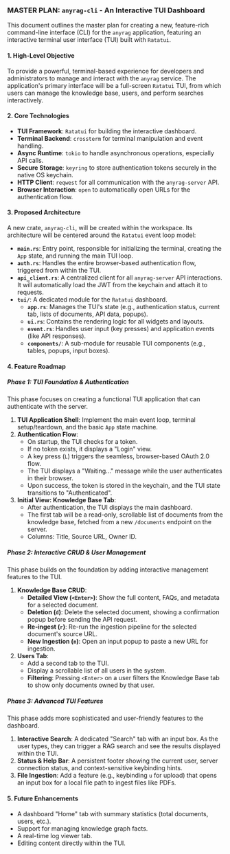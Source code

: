 ### **MASTER PLAN: `anyrag-cli` - An Interactive TUI Dashboard**

This document outlines the master plan for creating a new, feature-rich command-line interface (CLI) for the `anyrag` application, featuring an interactive terminal user interface (TUI) built with `Ratatui`.

#### **1. High-Level Objective**

To provide a powerful, terminal-based experience for developers and administrators to manage and interact with the `anyrag` service. The application's primary interface will be a full-screen `Ratatui` TUI, from which users can manage the knowledge base, users, and perform searches interactively.

#### **2. Core Technologies**

*   **TUI Framework**: `Ratatui` for building the interactive dashboard.
*   **Terminal Backend**: `crossterm` for terminal manipulation and event handling.
*   **Async Runtime**: `tokio` to handle asynchronous operations, especially API calls.
*   **Secure Storage**: `keyring` to store authentication tokens securely in the native OS keychain.
*   **HTTP Client**: `reqwest` for all communication with the `anyrag-server` API.
*   **Browser Interaction**: `open` to automatically open URLs for the authentication flow.

#### **3. Proposed Architecture**

A new crate, `anyrag-cli`, will be created within the workspace. Its architecture will be centered around the `Ratatui` event loop model:

*   **`main.rs`**: Entry point, responsible for initializing the terminal, creating the `App` state, and running the main TUI loop.
*   **`auth.rs`**: Handles the entire browser-based authentication flow, triggered from within the TUI.
*   **`api_client.rs`**: A centralized client for all `anyrag-server` API interactions. It will automatically load the JWT from the keychain and attach it to requests.
*   **`tui/`**: A dedicated module for the `Ratatui` dashboard.
    *   **`app.rs`**: Manages the TUI's state (e.g., authentication status, current tab, lists of documents, API data, popups).
    *   **`ui.rs`**: Contains the rendering logic for all widgets and layouts.
    *   **`event.rs`**: Handles user input (key presses) and application events (like API responses).
    *   **`components/`**: A sub-module for reusable TUI components (e.g., tables, popups, input boxes).

#### **4. Feature Roadmap**

##### **Phase 1: TUI Foundation & Authentication**

This phase focuses on creating a functional TUI application that can authenticate with the server.

1.  **TUI Application Shell**: Implement the main event loop, terminal setup/teardown, and the basic `App` state machine.
2.  **Authentication Flow**:
    *   On startup, the TUI checks for a token.
    *   If no token exists, it displays a "Login" view.
    *   A key press (`L`) triggers the seamless, browser-based OAuth 2.0 flow.
    *   The TUI displays a "Waiting..." message while the user authenticates in their browser.
    *   Upon success, the token is stored in the keychain, and the TUI state transitions to "Authenticated".
3.  **Initial View: Knowledge Base Tab**:
    *   After authentication, the TUI displays the main dashboard.
    *   The first tab will be a read-only, scrollable list of documents from the knowledge base, fetched from a new `/documents` endpoint on the server.
    *   Columns: Title, Source URL, Owner ID.

##### **Phase 2: Interactive CRUD & User Management**

This phase builds on the foundation by adding interactive management features to the TUI.

1.  **Knowledge Base CRUD**:
    *   **Detailed View (`<Enter>`)**: Show the full content, FAQs, and metadata for a selected document.
    *   **Deletion (`d`)**: Delete the selected document, showing a confirmation popup before sending the API request.
    *   **Re-ingest (`r`)**: Re-run the ingestion pipeline for the selected document's source URL.
    *   **New Ingestion (`n`)**: Open an input popup to paste a new URL for ingestion.
2.  **Users Tab**:
    *   Add a second tab to the TUI.
    *   Display a scrollable list of all users in the system.
    *   **Filtering**: Pressing `<Enter>` on a user filters the Knowledge Base tab to show only documents owned by that user.

##### **Phase 3: Advanced TUI Features**

This phase adds more sophisticated and user-friendly features to the dashboard.

1.  **Interactive Search**: A dedicated "Search" tab with an input box. As the user types, they can trigger a RAG search and see the results displayed within the TUI.
2.  **Status & Help Bar**: A persistent footer showing the current user, server connection status, and context-sensitive keybinding hints.
3.  **File Ingestion**: Add a feature (e.g., keybinding `u` for upload) that opens an input box for a local file path to ingest files like PDFs.

#### **5. Future Enhancements**

*   A dashboard "Home" tab with summary statistics (total documents, users, etc.).
*   Support for managing knowledge graph facts.
*   A real-time log viewer tab.
*   Editing content directly within the TUI.